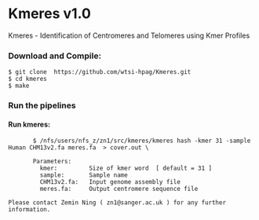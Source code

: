 # Kmeres v1.0
Kmeres - Identification of Centromeres and Telomeres using Kmer Profiles  
 
### Download and Compile:

    $ git clone  https://github.com/wtsi-hpag/Kmeres.git 
    $ cd kmeres 
    $ make
		
### Run the pipelines

#### Run kmeres:
           $ /nfs/users/nfs_z/zn1/src/kmeres/kmeres hash -kmer 31 -sample Human CHM13v2.fa meres.fa  > cover.out \
           
	       Parameters:
             kmer:         Size of kmer word  [ default = 31 ]
             sample:       Sample name 
             CHM13v2.fa:   Input genome assembly file 
             meres.fa:     Output centromere sequence file 

    Please contact Zemin Ning ( zn1@sanger.ac.uk ) for any further information. 
